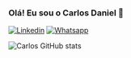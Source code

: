 ### Olá! Eu sou o Carlos Daniel 🤙

[![Linkedin](https://img.shields.io/badge/LinkedIn-0077B5?style=for-the-badge&logo=linkedin&logoColor=white)](https://www.linkedin.com/in/carlos-daniel-s-silva-0113241b2/)
[![Whatsapp](https://img.shields.io/badge/WhatsApp-25D366?style=for-the-badge&logo=whatsapp&logoColor=white)](https://api.whatsapp.com/qr/HEDTVXAKE2Z3B1?autoload=1&app_absent=0)

![Carlos GitHub stats](https://github-readme-stats.vercel.app/api?username=Carlos-Daniell&show_icons=true&theme=dracula)
